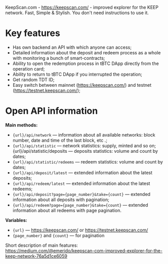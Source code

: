 KeepScan.com - https://keepscan.com/ - improved explorer for the KEEP network. Fast, Simple & Stylish.
You don't need instructions to use it.

# Key features
 - Has own backend an API with which anyone can access;
 - Detailed information about the deposit and redeem process as a whole with monitoring a bunch of smart-contracts;
 - Ability to open the redemption process in tBTС DApp directly from the operation card;
 - Ability to return to tBTС DApp if you interrupted the operation;
 - Get random TDT ID;
 - Easy switch between mainnet (https://keepscan.com/) and testnet (https://testnet.keepscan.com/);

# Open API information

**Main methods:**
- `{url}/api/network` — information about all available networks: block number, date and time of the last block, etc .;
- `{url}/api/statistic` — network statistics: supply, minted and so on; {url}/api/statistic/deposits — deposits statistics: volume and count by dates;
- `{url}/api/statistic/redeems` — redeem statistics: volume and count by dates;
- `{url}/api/deposit/latest` — extended information about the latest deposits;
- `{url}/api/redeem/latest` — extended information about the latest redeems;
- `{url}/api/deposit?page={page_number}&take={count}` — extended information about all deposits with pagination;
- `{url}/api/redeem?page={page_number}&take={count}` — extended information about all redeems with page pagination.

**Variables:**
- `{url}` — https://keepscan.com/ or https://testnet.keepscan.com/
- `{page_number}` and `{count}` — for pagination

Short description of main features: https://medium.com/@emerido/keepscan-com-improved-explorer-for-the-keep-network-76a5d1ce6059